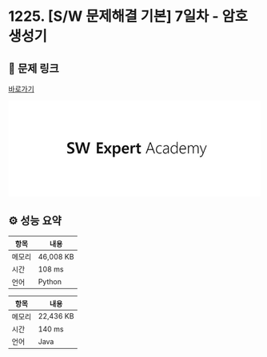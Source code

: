 # 1225. [S/W 문제해결 기본] 7일차 - 암호생성기

## 🔗 문제 링크

[바로가기](https://swexpertacademy.com/main/code/problem/problemDetail.do?contestProbId=AV14uWl6AF0CFAYD)

![SWEA 로고](../../images/swea.jpg)

## ⚙️ 성능 요약

| 항목   | 내용      |
| ------ | --------- |
| 메모리 | 46,008 KB |
| 시간   | 108 ms    |
| 언어   | Python    |

| 항목   | 내용      |
| ------ | --------- |
| 메모리 | 22,436 KB |
| 시간   | 140 ms    |
| 언어   | Java      |
